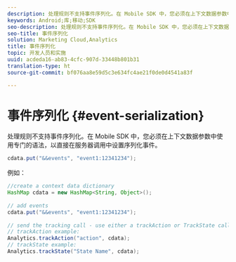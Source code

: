 ```yaml
---
description: 处理规则不支持事件序列化。在 Mobile SDK 中，您必须在上下文数据参数中使用专门的语法，以直接在服务器调用中设置序列化事件。
keywords: Android;库;移动;SDK
seo-description: 处理规则不支持事件序列化。在 Mobile SDK 中，您必须在上下文数据参数中使用专门的语法，以直接在服务器调用中设置序列化事件。
seo-title: 事件序列化
solution: Marketing Cloud,Analytics
title: 事件序列化
topic: 开发人员和实施
uuid: acdeda16-ab83-4cfc-907d-33448b801b31
translation-type: ht
source-git-commit: bf076aa8e59d5c3e634fc4ae21f0de0d4541a83f

---
```



# 事件序列化 {#event-serialization}

处理规则不支持事件序列化。在 Mobile SDK 中，您必须在上下文数据参数中使用专门的语法，以直接在服务器调用中设置序列化事件。

```java
cdata.put("&&events", "event1:12341234");
```

例如：

```java
//create a context data dictionary 
HashMap cdata = new HashMap<String, Object>(); 
 
// add events 
cdata.put("&&events", "event1:12341234"); 
 
// send the tracking call - use either a trackAction or TrackState call. 
// trackAction example: 
Analytics.trackAction("action", cdata); 
// trackState example: 
Analytics.trackState("State Name", cdata);
```

